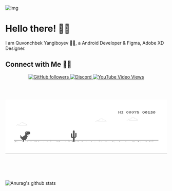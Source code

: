 ![img](https://github.com/ONVETI/ONVETI/raw/main/onvetiforgithub.jpg)

# Hello there! 👋🏻

I am Quvonchbek Yangiboyev 🙋‍♂️, a Android Developer & Figma, Adobe XD Designer.

## Connect with Me 🤝🏻


<p align="center">

<a href="https://github.com/onveti?tab=followers">
<img alt="GitHub followers" src="https://img.shields.io/github/followers/onveti?color=%23000000&style=for-the-badge&logo=github">
</a>

<a href="https://discord.gg/HrsJhCM"/>
<img alt="Discord" src="https://img.shields.io/discord/767451789917683722?color=%237289DA&style=for-the-badge&logo=discord">
</a>

<a href="http://youtube.com/onveti?sub_confirmation=1">
  <img alt="YouTube Video Views" src="https://img.shields.io/youtube/views/v3H_aazuf7w?color=%23f01000&style=for-the-badge&logo=youtube">
</a>
</p>

<br>
<br>

![gif](https://github.com/ONVETI/ONVETI/raw/main/dino.gif)

<br>
<br>
<br>

![Anurag's github stats](https://github-readme-stats.vercel.app/api?username=anuraghazra&show_icons=true&theme=default)
